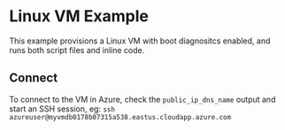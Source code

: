 # Linux VM Example

This example provisions a Linux VM with boot diagnositcs enabled, and runs both script files and inline code.

## Connect

To connect to the VM in Azure, check the `public_ip_dns_name` output and start an SSH session,
eg: `ssh azureuser@myvmdb0178b07315a538.eastus.cloudapp.azure.com`
